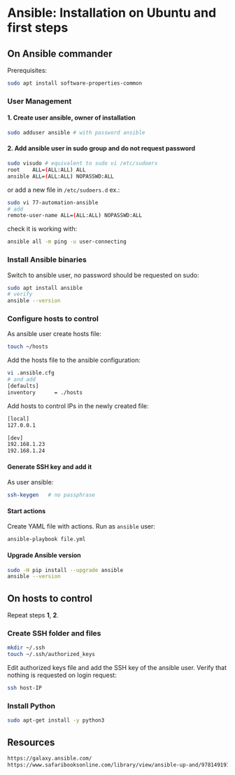 # Ansible: Installation on Ubuntu and first steps

## On Ansible commander

Prerequisites:

```sh
sudo apt install software-properties-common
```

### User Management

#### 1. Create user ansible, owner of installation

```bash
sudo adduser ansible # with password ansible
```

#### 2. Add ansible user in sudo group and do not request password

```bash
sudo visudo # equivalent to sudo vi /etc/sudoers
root    ALL=(ALL:ALL) ALL
ansible ALL=(ALL:ALL) NOPASSWD:ALL
```

or add a new file in `/etc/sudoers.d` ex.:

```sh
sudo vi 77-automation-ansible
# add
remote-user-name ALL=(ALL:ALL) NOPASSWD:ALL
```

check it is working with:

```sh
ansible all -m ping -u user-connecting
```

### Install Ansible binaries

Switch to ansible user, no password should be requested on sudo:

```bash
sudo apt install ansible
# verify
ansible --version
```

### Configure hosts to control

As ansible user create hosts file:

```sh
touch ~/hosts
```

Add the hosts file to the ansible configuration:

```sh
vi .ansible.cfg 
# and add
[defaults]
inventory      = ./hosts
```

Add hosts to control IPs in the newly created file:

```sh
[local]
127.0.0.1

[dev]
192.168.1.23
192.168.1.24
```

#### Generate SSH key and add it

As user ansible:

```sh
ssh-keygen   # no passphrase
```

#### Start actions

Create YAML file with actions. Run as `ansible` user:

```bash
ansible-playbook file.yml
```

#### Upgrade Ansible version

```sh
sudo -H pip install --upgrade ansible
ansible --version
```

## On hosts to control

Repeat steps **1**, **2**.

### Create SSH folder and files

```sh
mkdir ~/.ssh
touch ~/.ssh/authorized_keys
```

Edit authorized keys file and add the SSH key of the ansible user.
Verify that nothing is requested on login request:

```sh
ssh host-IP
```

### Install Python

```sh
sudo apt-get install -y python3
```

## Resources

```html
https://galaxy.ansible.com/
https://www.safaribooksonline.com/library/view/ansible-up-and/9781491915318/ch04.html
```

